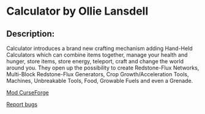 # Calculator by Ollie Lansdell

## Description:
Calculator introduces a brand new crafting mechanism adding Hand-Held Calculators which can combine items together, manage your health and hunger, store items, store energy, teleport, craft and change the world around you. They open up the possibility to create Redstone-Flux Networks, Multi-Block Redstone-Flux Generators, Crop Growth/Acceleration Tools, Machines, Unbreakable Tools, Food, Growable Fuels and even a Grenade.   

[Mod CurseForge](https://www.curseforge.com/minecraft/mc-mods/calculator)

[Report bugs](https://github.com/SonarSonic/Calculator)
